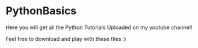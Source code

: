 # PythonBasics
Here you will get all the Python Tutorials Uploaded on my youtube channel!

Feel free to download and play with these files :)
